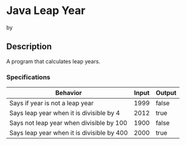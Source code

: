 # Java Leap Year
by []()

## Description
A program that calculates leap years.

### Specifications
| Behavior                                   | Input | Output |
|--------------------------------------------|-------|--------|
| Says if year is not a leap year            | 1999  | false  |
| Says leap year when it is divisible by 4   | 2012  | true   |
| Says not leap year when divisible by 100   | 1900  | false  |
| Says leap year when it is divisible by 400 | 2000  | true   |

